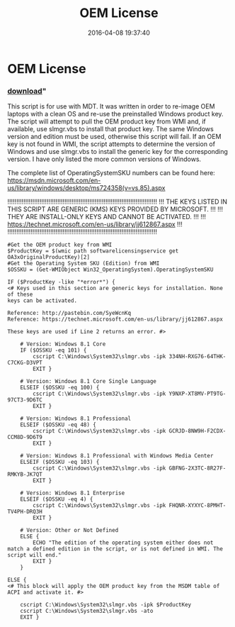 ﻿---
pid:            6292
parent:         0
children:       
poster:         AlphaSun
title:          OEM License
date:           2016-04-08 19:37:40
format:         posh
---

# OEM License

### [download](6292.ps1)"

This script is for use with MDT. It was written in order to re-image OEM laptops with a clean OS and re-use the preinstalled Windows product key. The script will attempt to pull the OEM product key from WMI and, if available, use slmgr.vbs to install that product key. The same Windows version and edition must be used, otherwise this script will fail. If an OEM key is not found in WMI, the script attempts to determine the version of Windows and use slmgr.vbs to install the generic key for the corresponding version. I have only listed the more common versions of Windows.

The complete list of OperatingSystemSKU numbers can be found here:  https://msdn.microsoft.com/en-us/library/windows/desktop/ms724358(v=vs.85).aspx


!!!!!!!!!!!!!!!!!!!!!!!!!!!!!!!!!!!!!!!!!!!!!!!!!!!!!!!!!!!!!!!!!!!!!!!!!!!!!!!!!!!!
!!! THE KEYS LISTED IN THIS SCRIPT ARE GENERIC (KMS) KEYS PROVIDED BY MICROSOFT. !!!
!!! THEY ARE INSTALL-ONLY KEYS AND CANNOT BE ACTIVATED.                          !!!
!!! https://technet.microsoft.com/en-us/library/jj612867.aspx                    !!!
!!!!!!!!!!!!!!!!!!!!!!!!!!!!!!!!!!!!!!!!!!!!!!!!!!!!!!!!!!!!!!!!!!!!!!!!!!!!!!!!!!!!

```posh
#Get the OEM product key from WMI
$ProductKey = $(wmic path softwarelicensingservice get OA3xOriginalProductKey)[2]
#Get the Operating System SKU (Edition) from WMI
$OSSKU = (Get-WMIObject Win32_OperatingSystem).OperatingSystemSKU

IF ($ProductKey -like "*error*") {
<# Keys used in this section are generic keys for installation. None of these
keys can be activated. 

Reference: http://pastebin.com/SyeWcnKq
Reference: https://technet.microsoft.com/en-us/library/jj612867.aspx 

These keys are used if Line 2 returns an error. #>

	# Version: Windows 8.1 Core
	IF ($OSSKU -eq 101) {
		cscript C:\Windows\System32\slmgr.vbs -ipk 334NH-RXG76-64THK-C7CKG-D3VPT
		EXIT }

	# Version: Windows 8.1 Core Single Language
	ELSEIF ($OSSKU -eq 100) {
		cscript C:\Windows\System32\slmgr.vbs -ipk Y9NXP-XT8MV-PT9TG-97CT3-9D6TC
		EXIT }

	# Version: Windows 8.1 Professional
	ELSEIF ($OSSKU -eq 48) {
		cscript C:\Windows\System32\slmgr.vbs -ipk GCRJD-8NW9H-F2CDX-CCM8D-9D6T9
		EXIT }

	# Version: Windows 8.1 Professional with Windows Media Center
	ELSEIF ($OSSKU -eq 103) {
		cscript C:\Windows\System32\slmgr.vbs -ipk GBFNG-2X3TC-8R27F-RMKYB-JK7QT
		EXIT }

	# Version: Windows 8.1 Enterprise
	ELSEIF ($OSSKU -eq 4) {
		cscript C:\Windows\System32\slmgr.vbs -ipk FHQNR-XYXYC-8PMHT-TV4PH-DRQ3H
		EXIT }

	# Version: Other or Not Defined
	ELSE {
		ECHO "The edition of the operating system either does not match a defined edition in the script, or is not defined in WMI. The script will end."
		EXIT }
	}

ELSE {
<# This block will apply the OEM product key from the MSDM table of ACPI and activate it. #>

	cscript C:\Windows\System32\slmgr.vbs -ipk $ProductKey
	cscript C:\Windows\System32\slmgr.vbs -ato
	EXIT }
```
